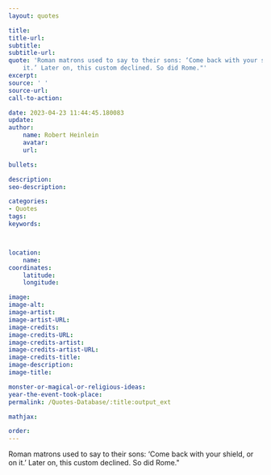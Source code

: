 ```yaml
---
layout: quotes

title:
title-url:
subtitle:
subtitle-url:
quote: 'Roman matrons used to say to their sons: ‘Come back with your shield, or on
    it.’ Later on, this custom declined. So did Rome."'
excerpt:
source: ' '
source-url:
call-to-action:

date: 2023-04-23 11:44:45.180083
update:
author:
    name: Robert Heinlein
    avatar:
    url:

bullets:

description:
seo-description:

categories:
- Quotes
tags:
keywords:



location:
    name:
coordinates:
    latitude:
    longitude:

image:
image-alt:
image-artist:
image-artist-URL:
image-credits:
image-credits-URL:
image-credits-artist:
image-credits-artist-URL:
image-credits-title:
image-description:
image-title:

monster-or-magical-or-religious-ideas:
year-the-event-took-place:
permalink: /Quotes-Database/:title:output_ext

mathjax:

order:
---
```


Roman matrons used to say to their sons: ‘Come back with your shield, or on it.’ Later on, this custom declined. So did Rome."